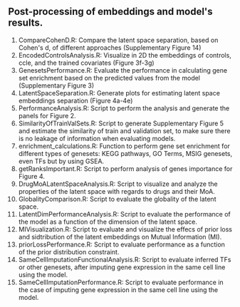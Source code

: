 ## Post-processing of embeddings and model's results.
1. CompareCohenD.R: Compare the latent space separation, based on Cohen's d, of different approaches (Supplementary Figure 14)
2. EncodedControlsAnalysis.R: Visualize in 2D the embeddings of controls, ccle, and the trained covariates (Figure 3f-3g)
3. GenesetsPerformance.R: Evaluate the performance in calculating gene set enrichment based on the predicted values from the model (Supplementary Figure 3)
4. LatentSpaceSeparation.R: Generate plots for estimating latent space embeddings separation (Figure 4a-4e)
5. PerformanceAnalysis.R: Script to perform the analysis and generate the panels for Figure 2.
6. SimilarityOfTrainValSets.R: Script to generate Supplementary Figure 5 and estimate the similarity of train and validation set, to make sure there is no leakage of information when evaluating models.
7. enrichment_calculations.R: Function to perform gene set enrichment for different types of genesets: KEGG pathways, GO Terms, MSIG genesets, even TFs but by using GSEA.
8. getRanksImportant.R: Script to perform analysis of genes importance for Figure 4.
9. DrugMoALatentSpaceAnalysis.R: Script to visualize and analyze the properties of the latent space with regards to drugs and their MoA.
10. GlobalityComparison.R: Script to evaluate the globality of the latent space.
11. LatentDimPerformanceAnalysis.R: Script to evaluate the performance of the model as a function of the dimension of the latent space.
12. MIVisualization.R: Script to evaluate and visualize the effecs of prior loss and sidtribution of the latent embeddings on Mutual Information (MI).
13. priorLossPerformance.R: Script to evaluate performance as a function of the prior distribution constraint.
14. SameCellImputationFunctionalAnalysis.R: Script to evaluate inferred TFs or other genesets, after imputing gene expression in the same cell line using the model.
15. SameCellImputationPerformance.R: Script to evaluate performance in the case of imputing gene expression in the same cell line using the model.


